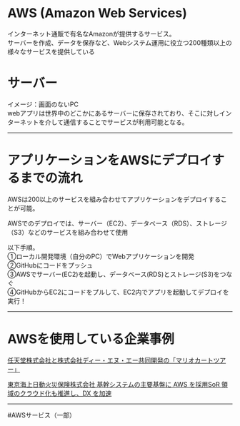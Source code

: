 # AWS (Amazon Web Services)
インターネット通販で有名なAmazonが提供するサービス。   
サーバーを作成、データを保存など、Webシステム運用に役立つ200種類以上の様々なサービスを提供している

# サーバー
イメージ：画面のないPC   
webアプリは世界中のどこかにあるサーバーに保存されており、そこに対しインターネットを介して通信することでサービスが利用可能となる。

---

# アプリケーションをAWSにデプロイするまでの流れ
AWSは200以上のサービスを組み合わせてアプリケーションをデプロイすることが可能。

AWSでのデプロイでは、サーバー（EC2）、データベース（RDS）、ストレージ（S3）などのサービスを組み合わせて使用

以下手順。   
①ローカル開発環境（自分のPC）でWebアプリケーションを開発   
②GitHubにコードをプッシュ   
③AWSでサーバー(EC2)を起動し、データベース(RDS)とストレージ(S3)をつなぐ   
④GitHubからEC2にコードをプルして、EC2内でアプリを起動してデプロイを実行！

---
# AWSを使用している企業事例

[任天堂株式会社と株式会社ディー・エヌ・エー共同開発の「マリオカートツアー」](https://aws.amazon.com/jp/solutions/case-studies/nintendo-dena-2020/)

[東京海上日動火災保険株式会社 基幹システムの主要基盤に AWS を採用SoR 領域のクラウド化も推進し、DX を加速](https://aws.amazon.com/jp/solutions/case-studies/tokiomarine-nichido/)

---
#AWSサービス（一部）
